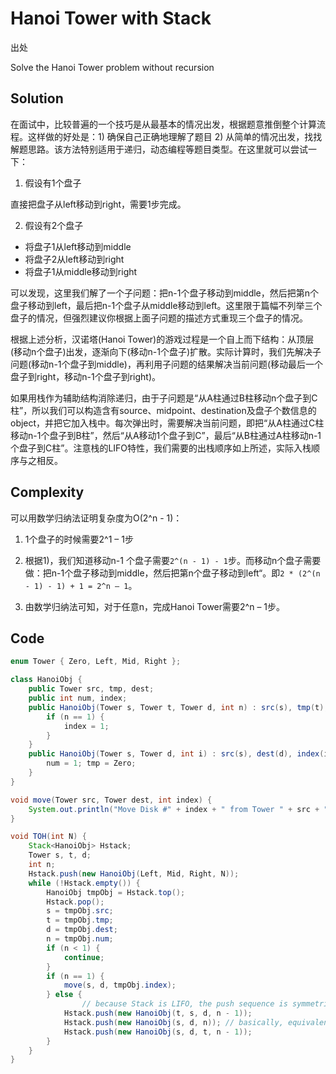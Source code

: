 # Hanoi Tower with Stack

出处

Solve the Hanoi Tower problem without recursion

## Solution

在面试中，比较普遍的一个技巧是从最基本的情况出发，根据题意推倒整个计算流程。这样做的好处是：1) 确保自己正确地理解了题目 2) 从简单的情况出发，找找解题思路。该方法特别适用于递归，动态编程等题目类型。在这里就可以尝试一下：

1) 假设有1个盘子

直接把盘子从left移动到right，需要1步完成。

2) 假设有2个盘子

+ 将盘子1从left移动到middle
+ 将盘子2从left移动到right
+ 将盘子1从middle移动到right

可以发现，这里我们解了一个子问题：把n-1个盘子移动到middle，然后把第n个盘子移动到left，最后把n-1个盘子从middle移动到left。这里限于篇幅不列举三个盘子的情况，但强烈建议你根据上面子问题的描述方式重现三个盘子的情况。

根据上述分析，汉诺塔(Hanoi Tower)的游戏过程是一个自上而下结构：从顶层(移动n个盘子)出发，逐渐向下(移动n-1个盘子)扩散。实际计算时，我们先解决子问题(移动n-1个盘子到middle)，再利用子问题的结果解决当前问题(移动最后一个盘子到right，移动n-1个盘子到right)。

如果用栈作为辅助结构消除递归，由于子问题是“从A柱通过B柱移动n个盘子到C柱”，所以我们可以构造含有source、midpoint、destination及盘子个数信息的object，并把它加入栈中。每次弹出时，需要解决当前问题，即把“从A柱通过C柱移动n-1个盘子到B柱”，然后“从A移动1个盘子到C”，最后“从B柱通过A柱移动n-1个盘子到C柱”。注意栈的LIFO特性，我们需要的出栈顺序如上所述，实际入栈顺序与之相反。

## Complexity

可以用数学归纳法证明复杂度为O(2^n - 1)：

1) 1个盘子的时候需要2^1 – 1步

2) 根据1)，我们知道移动n-1 个盘子需要`2^(n - 1) - 1`步。而移动n个盘子需要做：把n-1个盘子移动到middle，然后把第n个盘子移动到left“。即`2 * (2^(n - 1) - 1) + 1 = 2^n – 1`。

3) 由数学归纳法可知，对于任意n，完成Hanoi Tower需要2^n – 1步。

## Code

```java
enum Tower { Zero, Left, Mid, Right };

class HanoiObj {
    public Tower src, tmp, dest;
    public int num, index;
    public HanoiObj(Tower s, Tower t, Tower d, int n) : src(s), tmp(t), dest(d), num(n) {
        if (n == 1) {
            index = 1;
        }
    }
    public HanoiObj(Tower s, Tower d, int i) : src(s), dest(d), index(i) {
        num = 1; tmp = Zero;
    }
}

void move(Tower src, Tower dest, int index) {
	System.out.println("Move Disk #" + index + " from Tower " + src + " to Tower " + dest);
}

void TOH(int N) {
    Stack<HanoiObj> Hstack;
    Tower s, t, d;
    int n;
    Hstack.push(new HanoiObj(Left, Mid, Right, N));
    while (!Hstack.empty()) {
        HanoiObj tmpObj = Hstack.top();
        Hstack.pop();
        s = tmpObj.src;
        t = tmpObj.tmp;
        d = tmpObj.dest;
        n = tmpObj.num;
        if (n < 1) {
            continue;
        }
        if (n == 1) {
            move(s, d, tmpObj.index);
        } else {
				// because Stack is LIFO, the push sequence is symmetric to the way we expect it to pop
            Hstack.push(new HanoiObj(t, s, d, n - 1));
            Hstack.push(new HanoiObj(s, d, n)); // basically, equivalent to calling move function
            Hstack.push(new HanoiObj(s, d, t, n - 1));
        }
    }
}
```

